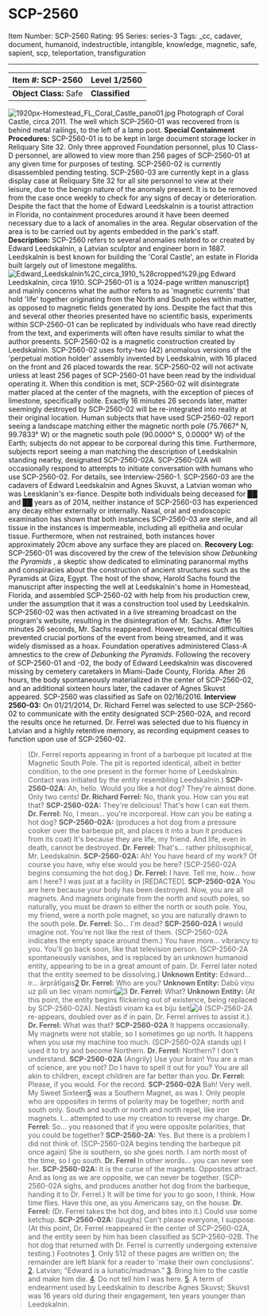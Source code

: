 # SCP-2560
Item Number: SCP-2560
Rating: 95
Series: series-3
Tags: _cc, cadaver, document, humanoid, indestructible, intangible, knowledge, magnetic, safe, sapient, scp, teleportation, transfiguration

---

**Item #:** SCP-2560 | **Level 1/2560**  
---|---  
**Object Class:** Safe | **Classified**  
![1920px-Homestead_FL_Coral_Castle_pano01.jpg](https://upload.wikimedia.org/wikipedia/commons/thumb/9/98/Homestead_FL_Coral_Castle_pano01.jpg/1920px-Homestead_FL_Coral_Castle_pano01.jpg)
Photograph of Coral Castle, circa 2011. The well which SCP-2560-01 was recovered from is behind metal railings, to the left of a lamp post.
**Special Containment Procedures:** SCP-2560-01 is to be kept in large document storage locker in Reliquary Site 32. Only three approved Foundation personnel, plus 10 Class-D personnel, are allowed to view more than 256 pages of SCP-2560-01 at any given time for purposes of testing. SCP-2560-02 is currently disassembled pending testing.
SCP-2560-03 are currently kept in a glass display case at Reliquary Site 32 for all site personnel to view at their leisure, due to the benign nature of the anomaly present. It is to be removed from the case once weekly to check for any signs of decay or deterioration.
Despite the fact that the home of Edward Leedskalnin is a tourist attraction in Florida, no containment procedures around it have been deemed necessary due to a lack of anomalies in the area. Regular observation of the area is to be carried out by agents embedded in the park's staff.
**Description:** SCP-2560 refers to several anomalies related to or created by Edward Leedskalnin, a Latvian sculptor and engineer born in 1887. Leedskalnin is best known for building the 'Coral Castle', an estate in Florida built largely out of limestone megaliths.
![Edward_Leedskalnin%2C_circa_1910_%28cropped%29.jpg](https://upload.wikimedia.org/wikipedia/commons/d/d7/Edward_Leedskalnin%2C_circa_1910_%28cropped%29.jpg)
Edward Leedskalnin, circa 1910.
SCP-2560-01 is a 1024-page written manuscript[1](javascript:;) and mainly concerns what the author refers to as 'magnetic currents' that hold 'life' together originating from the North and South poles within matter, as opposed to magnetic fields generated by ions. Despite the fact that this and several other theories presented have no scientific basis, experiments within SCP-2560-01 can be replicated by individuals who have read directly from the text, and experiments will often have results similar to what the author presents.
SCP-2560-02 is a magnetic construction created by Leedskalnin. SCP-2560-02 uses forty-two (42) anomalous versions of the 'perpetual motion holder' assembly invented by Leedskalnin, with 16 placed on the front and 26 placed towards the rear. SCP-2560-02 will not activate unless at least 256 pages of SCP-2560-01 have been read by the individual operating it. When this condition is met, SCP-2560-02 will disintegrate matter placed at the center of the magnets, with the exception of pieces of limestone, specifically oolite. Exactly 16 minutes 26 seconds later, matter seemingly destroyed by SCP-2560-02 will be re-integrated into reality at their original location. Human subjects that have used SCP-2560-02 report seeing a landscape matching either the magnetic north pole (75.7667° N, 99.7833° W) or the magnetic south pole (90.0000° S, 0.0000° W) of the Earth; subjects do not appear to be corporeal during this time. Furthermore, subjects report seeing a man matching the description of Leedskalnin standing nearby, designated SCP-2560-02A. SCP-2560-02A will occasionally respond to attempts to initiate conversation with humans who use SCP-2560-02. For details, see Interview-2560-1.
SCP-2560-03 are the cadavers of Edward Leedskalnin and Agnes Skuvst, a Latvian woman who was Leesklanin's ex-fiance. Despite both individuals being deceased for ██ and ██ years as of 2014, neither instance of SCP-2560-03 has experienced any decay either externally or internally. Nasal, oral and endoscopic examination has shown that both instances SCP-2560-03 are sterile, and all tissue in the instances is impermeable, including all epithelia and ocular tissue. Furthermore, when not restrained, both instances hover approximately 20cm above any surface they are placed on.
**Recovery Log:** SCP-2560-01 was discovered by the crew of the television show _Debunking the Pyramids_ , a skeptic show dedicated to eliminating paranormal myths and conspiracies about the construction of ancient structures such as the Pyramids at Giza, Egypt. The host of the show, Harold Sachs found the manuscript after inspecting the well at Leedskalnin's home in Homestead, Florida, and assembled SCP-2560-02 with help from his production crew, under the assumption that it was a construction tool used by Leedskalnin. SCP-2560-02 was then activated in a live streaming broadcast on the program's website, resulting in the disintegration of Mr. Sachs. After 16 minutes 26 seconds, Mr. Sachs reappeared. However, technical difficulties prevented crucial portions of the event from being streamed, and it was widely dismissed as a hoax. Foundation operatives administered Class-A amnestics to the crew of _Debunking the Pyramids_.
Following the recovery of SCP-2560-01 and -02, the body of Edward Leedskalnin was discovered missing by cemetery caretakers in Miami-Dade County, Florida. After 26 hours, the body spontaneously materialized in the center of SCP-2560-02, and an additional sixteen hours later, the cadaver of Agnes Skuvst appeared. SCP-2560 was classified as Safe on 02/16/2016.
**Interview 2560-03:** On 01/21/2014, Dr. Richard Ferrel was selected to use SCP-2560-02 to communicate with the entity designated SCP-2560-02A, and record the results once he returned. Dr. Ferrel was selected due to his fluency in Latvian and a highly retentive memory, as recording equipment ceases to function upon use of SCP-2560-02.
> (Dr. Ferrel reports appearing in front of a barbeque pit located at the Magnetic South Pole. The pit is reported identical, albeit in better condition, to the one present in the former home of Leedskalnin. Contact was initiated by the entity resembling Leedskalnin.)
> **SCP-2560-02A:** Ah, hello. Would you like a hot dog? They're almost done. Only two cents!
> **Dr. Richard Ferrel:** No, thank you. How can you eat that?
> **SCP-2560-02A:** They're delicious! That's how I can eat them.
> **Dr. Ferrel:** No, I mean… you're incorporeal. How can you be eating a hot dog?
> **SCP-2560-02A:** (produces a hot dog from a pressure cooker over the barbeque pit, and places it into a bun it produces from its coat) It's because they are life, my friend. And life, even in death, cannot be destroyed.
> **Dr. Ferrel:** That's… rather philosophical, Mr. Leedskalnin.
> **SCP-2560-02A:** Ah! You have heard of my work? Of course you have, why else would you be here? (SCP-2560-02A begins consuming the hot dog.)
> **Dr. Ferrel:** I have. Tell me, how… how am I here? I was just at a facility in [REDACTED].
> **SCP-2560-02A** You are here because your body has been destroyed. Now, you are all magnets. And magnets originate from the north and south poles, so naturally, you must be drawn to either the north or south pole. You, my friend, were a north pole magnet, so you are naturally drawn to the south pole.
> **Dr. Ferrel:** So… I'm dead?
> **SCP-2560-02A** I would imagine not. You're not like the rest of them. (SCP-2560-02A indicates the empty space around them.) You have more… vibrancy to you. You'll go back soon, like that television person. (SCP-2560-2A spontaneously vanishes, and is replaced by an unknown humanoid entity, appearing to be in a great amount of pain. Dr. Ferrel later noted that the entity seemed to be dissolving.)
> **Unknown Entity:** Edward… ir… ārprātīgais[2](javascript:;)
> **Dr. Ferrel:** Who are you?
> **Unknown Entity:** Dabū viņu uz pili un liec viņam nomirt![3](javascript:;)
> **Dr. Ferrel:** What?
> **Unknown Entity:** (At this point, the entity begins flickering out of existence, being replaced by SCP-2560-02A). Nestāsti viņam ka es biju šeit![4](javascript:;)
> (SCP-2560-2A re-appears, doubled over as if in pain. Dr. Ferrel arrives to assist it.).
> **Dr. Ferrel:** What was that?
> **SCP-2560-02A** It happens occasionally. My magnets were not stable, so I sometimes go up north. It happens when you use my machine too much. (SCP-2560-02A stands up) I used it to try and become Northern.
> **Dr. Ferrel:** Northern? I don't understand.
> **SCP-2560-02A** (Angrily) Use your brain! You are a man of science, are you not? Do I have to spell it out for you? You are all akin to children, except children are far better than you.
> **Dr. Ferrel:** Please, if you would. For the record.
> **SCP-2560-02A** Bah! Very well. My Sweet Sixteen[5](javascript:;) was a Southern Magnet, as was I. Only people who are opposites in terms of polarity may be together; north and south only. South and south or north and north repel, like iron magnets. I… attempted to use my creation to reverse my charge.
> **Dr. Ferrel:** So… you reasoned that if you were opposite polarities, that you could be together?
> **SCP-2560-2A:** Yes. But there is a problem I did not think of. (SCP-2560-02A begins tending the barbeque pit once again) She is southern, so she goes north. I am north most of the time, so I go south.
> **Dr. Ferrel** In other words… you can never see her.
> **SCP-2560-02A:** It is the curse of the magnets. Opposites attract. And as long as we are opposite, we can never be together. (SCP-2560-02A sighs, and produces another hot dog from the barbeque, handing it to Dr. Ferrel.) It will be time for you to go soon, I think. How time flies. Have this one, as you Americans say, on the house.
> **Dr. Ferrel:** (Dr. Ferrel takes the hot dog, and bites into it.) Could use some ketchup.
> **SCP-2560-02A:** (laughs) Can't please everyone, I suppose.
> (At this point, Dr. Ferrel reappeared in the center of SCP-2560-02A, and the entity seen by him has been classified as SCP-2560-02B. The hot dog that returned with Dr. Ferrel is currently undergoing extensive testing.)
Footnotes
[1](javascript:;). Only 512 of these pages are written on; the remainder are left blank for a reader to 'make their own conclusions'.
[2](javascript:;). Latvian; "Edward is a lunatic/madman."
[3](javascript:;). Bring him to the castle and make him die.
[4](javascript:;). Do not tell him I was here.
[5](javascript:;). A term of endearment used by Leedskalnin to describe Agnes Skuvst; Skuvst was 16 years old during their engagement, ten years younger than Leedskalnin.